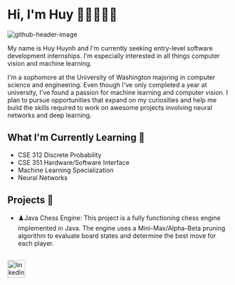 # Hi, I'm Huy 👋🏽👨🏾‍💻

![github-header-image](https://github.com/user-attachments/assets/824c8308-5f63-4765-b7b2-99dedcc1a3e9)

My name is Huy Huynh and I'm currently seeking entry-level software development internships. I'm especially interested in all things computer vision and machine learning.

I'm a sophomore at the University of Washington majoring in computer science and engineering. Even though I've only completed a year at university, I've found a passion for machine learning and computer vision. I plan to pursue opportunities that expand on my curiosities and help me build the skills required to work on awesome projects involving neural networks and deep learning.

## What I'm Currently Learning 🌱
* CSE 312 Discrete Probability
* CSE 351 Hardware/Software Interface
* Machine Learning Specialization
* Neural Networks

## Projects 🔨
* ♟️Java Chess Engine: This project is a fully functioning chess engine implemented in Java. The engine uses a Mini-Max/Alpha-Beta pruning algorithm to evaluate board states and determine the best move for each player.
##

[<img src='https://github.com/user-attachments/assets/784d93d7-a199-4888-9213-843b6b596736' alt='linkedin' height ='40'>](www.linkedin.com/in/huy-huynh-5b2362231)


